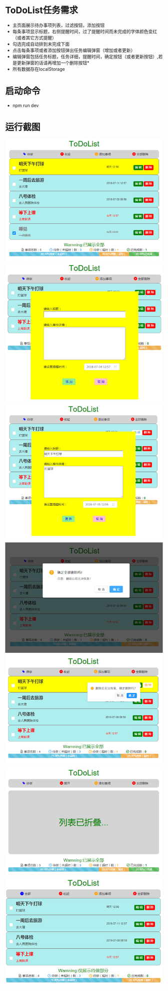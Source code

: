 # ToDoList任务需求
* 主页面展示待办事项列表，过滤按钮，添加按钮
* 每条事项显示标题，右侧提醒时间，过了提醒时间而未完成的字体颜色变红（或者其它方式提醒）
* 勾选完成自动排到未完成下面
* 点击每条事项或者添加按钮弹出任务编辑弹窗（增加或者更新）
* 编辑弹窗包括任务标题，任务详细，提醒时间，确定按钮（或者更新按钮）,若是更新弹窗的话请再增加一个删除按钮* 
* 所有数据存在localStorage
# 启动命令
* npm run dev
# 运行截图
![主界面.png](https://github.com/linzelong95/ToDoList/blob/master/picture/main.png)
![添加事项.png](https://github.com/linzelong95/ToDoList/blob/master/picture/add.png)
![编辑事项.png](https://github.com/linzelong95/ToDoList/blob/master/picture/edit.png)
![删除所有.png](https://github.com/linzelong95/ToDoList/blob/master/picture/deleteAll.png)
![删除该项.png](https://github.com/linzelong95/ToDoList/blob/master/picture/deleteOne.png)
![折叠列表.png](https://github.com/linzelong95/ToDoList/blob/master/picture/roll.png)
![只显示待做事项.png](https://github.com/linzelong95/ToDoList/blob/master/picture/willdo.png)

